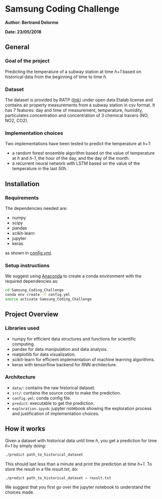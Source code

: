 # Samsung Coding Challenge 

**Author: Bertrand Delorme**

**Date: 23/05/2018**

## General

### Goal of the project

Predicting the temperature of a subway station at time *h+1* based on historical data from the beginning of time to time *h*.

### Dataset

The dataset is provided by RATP ([link](https://data.ratp.fr)) under open data Etalab license and contains air property measurements from a subway station in csv format. It has 7 features: day and time of measurement, temperature, humidity, particulates concentration and concentration of 3 chemical tracers (NO, NO2, CO2). 

### Implementation choices

Two implementations have been tested to predict the temperature at *h+1*:
- a random forest ensemble algorithm based on the value of temperature at *h* and *h-1*, the hour of the day, and the day of the month.
- a recurrent neural network with LSTM based on the value of the temperature in the last *50h*.

## Installation

### Requirements

The dependencies needed are:

- numpy
- scipy
- pandas
- scikit-learn
- jupyter
- keras 

as shown in [config.yml](config.yml).

### Setup instructions

We suggest using [Anaconda](https://www.anaconda.com/) to create a conda environment with the required dependencies as: 
```bash
cd Samsung_Coding_Challenge
conda env create -f config.yml
source activate Samsung_Coding_Challenge
```

## Project Overview

### Libraries used

- numpy for efficient data structures and functions for scientific computing.
- pandas for data manipulation and data analysis.
- matplotlib for data visualization.
- scikit-learn for efficient implementation of machine learning algorithms.
- keras with tensorflow backend for RNN architecture. 

### Architecture

- `data/`: contains the raw historical dataset.
- `src/`: contains the source code to make the prediction.
- `config.yml`: conda config file.
- `predict`: executable to get the prediction.
- `exploration.ipynb`: jupyter notebook showing the exploration process and justification of implementation choices.

## How it works

Given a dataset with historical data until time *h*, you get a prediction for time *h+1* by simply doing: 
```bash
./predict path_to_historical_dataset
```

This should last less than a minute and print the prediction at time *h+1*. To store the result in a file *result.txt*, do:
```bash
./predict path_to_historical_dataset > result.txt
```

We suggest that you first go over the jupyter notebook to understand the choices made.
